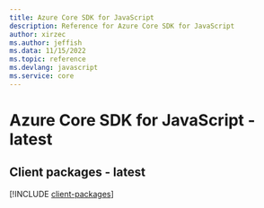 ```yaml
---
title: Azure Core SDK for JavaScript
description: Reference for Azure Core SDK for JavaScript
author: xirzec
ms.author: jeffish
ms.data: 11/15/2022
ms.topic: reference
ms.devlang: javascript
ms.service: core
---
```

# Azure Core SDK for JavaScript - latest

## Client packages - latest
[!INCLUDE [client-packages](core-client-index.md)]